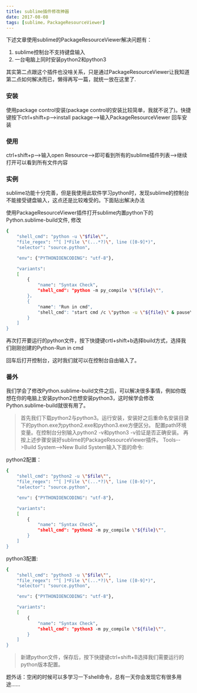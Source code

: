 ```yaml
---
title: sublime插件修改神器
date: 2017-08-08
tags: [sublime，PackageResourceViewer]
---
```


下述文章使用sublime的PackageResourceViewer解决问题有：
1. sublime控制台不支持键盘输入
2. 一台电脑上同时安装python2和python3

其实第二点跟这个插件也没啥关系，只是通过PackageResourceViewer让我知道第二点如何解决而已，懒得再写一篇，就统一放在这里了.

### 安装

使用package control安装(package control的安装比较简单，我就不说了)。快捷键按下ctrl+shift+p-->install package-->输入PackageResourceViewer 回车安装

### 使用

ctrl+shift+p-->输入open Resource-->即可看到所有的sublime插件列表-->继续打开可以看到所有文件内容

<!-- more -->

### 实例

sublime功能十分完善，但是我使用此软件学习python时，发现sublime的控制台不能接受键盘输入，这点还是比较难受的。下面贴出解决办法

使用PackageResourceViewer插件打开sublime内置python下的Python.sublime-build文件, 修改
```bash
{
	"shell_cmd": "python -u \"$file\"",
	"file_regex": "^[ ]*File \"(...*?)\", line ([0-9]*)",
	"selector": "source.python",

	"env": {"PYTHONIOENCODING": "utf-8"},

	"variants":
	[
		{
			"name": "Syntax Check",
			"shell_cmd": "python -m py_compile \"${file}\"",
		}，
		{
            "name": "Run in cmd",
            "shell_cmd": "start cmd /c \"python -u \"${file}\" & pause\"",
        }
	]
}
```

再次打开要运行的python文件，按下快捷键crtl+shift+b选择build方式，选择我们刚刚创建的Python-Run in cmd

回车后打开控制台，这时我们就可以在控制台自由输入了。

### 番外

我们学会了修改Python.sublime-build文件之后，可以解决很多事情，例如你既想在你的电脑上安装python2也想安装python3，这时候学会修改Python.sublime-build就很有用了。

> 首先我们下载python2与python3。运行安装，安装好之后重命名安装目录下的python.exe为python2.exe和python3.exe方便区分。
> 配置path环境变量。在控制台分别输入python2 -v和python3 -v验证是否正确安装。
> 再按上述步骤安装好sublime的PackageResourceViewer插件。
> Tools-->Build System-->New Build System输入下面的命令:

python2配置：
```bash
{
	"shell_cmd": "python2 -u \"$file\"",
	"file_regex": "^[ ]*File \"(...*?)\", line ([0-9]*)",
	"selector": "source.python",

	"env": {"PYTHONIOENCODING": "utf-8"},

	"variants":
	[
		{
			"name": "Syntax Check",
			"shell_cmd": "python2 -m py_compile \"${file}\"",
		}
	]
}
```

python3配置:
```bash
{
	"shell_cmd": "python3 -u \"$file\"",
	"file_regex": "^[ ]*File \"(...*?)\", line ([0-9]*)",
	"selector": "source.python",

	"env": {"PYTHONIOENCODING": "utf-8"},

	"variants":
	[
		{
			"name": "Syntax Check",
			"shell_cmd": "python3 -m py_compile \"${file}\"",
		}
	]
}
```

> 新建python文件，保存后，按下快捷键ctrl+shift+B选择我们需要运行的python版本配置。

题外话：空闲的时候可以多学习一下shell命令，总有一天你会发现它有很多用途......